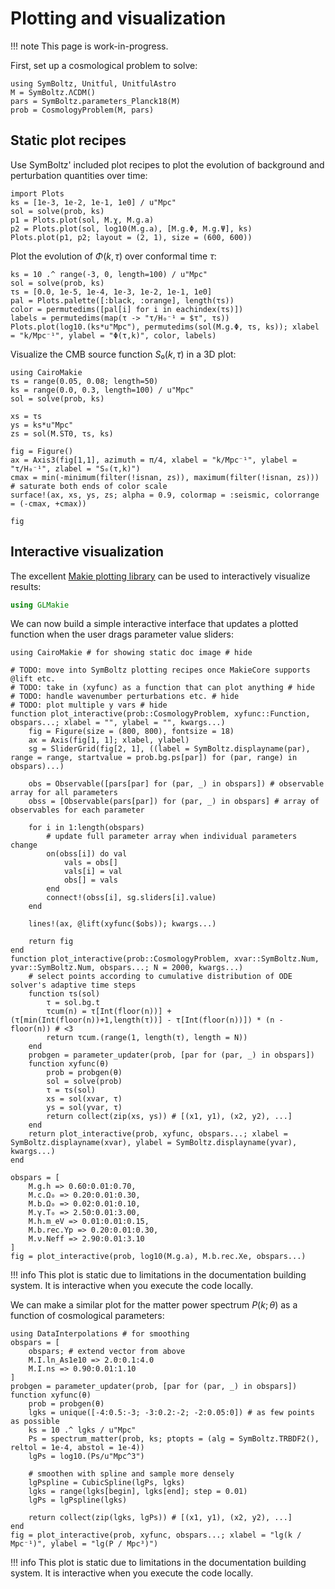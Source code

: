 # Plotting and visualization

!!! note
    This page is work-in-progress.

First, set up a cosmological problem to solve:
```@example plot
using SymBoltz, Unitful, UnitfulAstro
M = SymBoltz.ΛCDM()
pars = SymBoltz.parameters_Planck18(M)
prob = CosmologyProblem(M, pars)
```

## Static plot recipes

Use SymBoltz' included plot recipes to plot the evolution of background and perturbation quantities over time:
```@example plot
import Plots
ks = [1e-3, 1e-2, 1e-1, 1e0] / u"Mpc"
sol = solve(prob, ks)
p1 = Plots.plot(sol, M.χ, M.g.a)
p2 = Plots.plot(sol, log10(M.g.a), [M.g.Φ, M.g.Ψ], ks)
Plots.plot(p1, p2; layout = (2, 1), size = (600, 600))
```

Plot the evolution of $Φ(k,τ)$ over conformal time $τ$:
```@example plot
ks = 10 .^ range(-3, 0, length=100) / u"Mpc"
sol = solve(prob, ks)
τs = [0.0, 1e-5, 1e-4, 1e-3, 1e-2, 1e-1, 1e0]
pal = Plots.palette([:black, :orange], length(τs))
color = permutedims([pal[i] for i in eachindex(τs)])
labels = permutedims(map(τ -> "τ/H₀⁻¹ = $τ", τs))
Plots.plot(log10.(ks*u"Mpc"), permutedims(sol(M.g.Φ, τs, ks)); xlabel = "k/Mpc⁻¹", ylabel = "Φ(τ,k)", color, labels)
```

Visualize the CMB source function $S₀(k,τ)$ in a 3D plot:
```@example plot
using CairoMakie
τs = range(0.05, 0.08; length=50)
ks = range(0.0, 0.3, length=100) / u"Mpc"
sol = solve(prob, ks)

xs = τs
ys = ks*u"Mpc"
zs = sol(M.ST0, τs, ks)

fig = Figure()
ax = Axis3(fig[1,1], azimuth = π/4, xlabel = "k/Mpc⁻¹", ylabel = "τ/H₀⁻¹", zlabel = "S₀(τ,k)")
cmax = min(-minimum(filter(!isnan, zs)), maximum(filter(!isnan, zs))) # saturate both ends of color scale
surface!(ax, xs, ys, zs; alpha = 0.9, colormap = :seismic, colorrange = (-cmax, +cmax))

fig
```

## Interactive visualization

The excellent [Makie plotting library](https://docs.makie.org/stable/) can be used to interactively visualize results:
```julia
using GLMakie
```
We can now build a simple interactive interface that updates a plotted function when the user drags parameter value sliders:
```@example plot
using CairoMakie # for showing static doc image # hide

# TODO: move into SymBoltz plotting recipes once MakieCore supports @lift etc.
# TODO: take in (xyfunc) as a function that can plot anything # hide
# TODO: handle wavenumber perturbations etc. # hide
# TODO: plot multiple y vars # hide
function plot_interactive(prob::CosmologyProblem, xyfunc::Function, obspars...; xlabel = "", ylabel = "", kwargs...)
    fig = Figure(size = (800, 800), fontsize = 18)
    ax = Axis(fig[1, 1]; xlabel, ylabel)
    sg = SliderGrid(fig[2, 1], ((label = SymBoltz.displayname(par), range = range, startvalue = prob.bg.ps[par]) for (par, range) in obspars)...)

    obs = Observable([pars[par] for (par, _) in obspars]) # observable array for all parameters
    obss = [Observable(pars[par]) for (par, _) in obspars] # array of observables for each parameter

    for i in 1:length(obspars)
        # update full parameter array when individual parameters change
        on(obss[i]) do val
            vals = obs[]
            vals[i] = val
            obs[] = vals
        end
        connect!(obss[i], sg.sliders[i].value)
    end

    lines!(ax, @lift(xyfunc($obs)); kwargs...)

    return fig
end
function plot_interactive(prob::CosmologyProblem, xvar::SymBoltz.Num, yvar::SymBoltz.Num, obspars...; N = 2000, kwargs...)
    # select points according to cumulative distribution of ODE solver's adaptive time steps
    function τs(sol)
        τ = sol.bg.t
        τcum(n) = τ[Int(floor(n))] + (τ[min(Int(floor(n))+1,length(τ))] - τ[Int(floor(n))]) * (n - floor(n)) # <3
        return τcum.(range(1, length(τ), length = N))
    end
    probgen = parameter_updater(prob, [par for (par, _) in obspars])
    function xyfunc(θ)
        prob = probgen(θ)
        sol = solve(prob)
        τ = τs(sol)
        xs = sol(xvar, τ)
        ys = sol(yvar, τ)
        return collect(zip(xs, ys)) # [(x1, y1), (x2, y2), ...]
    end
    return plot_interactive(prob, xyfunc, obspars...; xlabel = SymBoltz.displayname(xvar), ylabel = SymBoltz.displayname(yvar), kwargs...)
end

obspars = [
    M.g.h => 0.60:0.01:0.70,
    M.c.Ω₀ => 0.20:0.01:0.30,
    M.b.Ω₀ => 0.02:0.01:0.10,
    M.γ.T₀ => 2.50:0.01:3.00,
    M.h.m_eV => 0.01:0.01:0.15,
    M.b.rec.Yp => 0.20:0.01:0.30,
    M.ν.Neff => 2.90:0.01:3.10
]
fig = plot_interactive(prob, log10(M.g.a), M.b.rec.Xe, obspars...)
```

!!! info
    This plot is static due to limitations in the documentation building system.
    It is interactive when you execute the code locally.

We can make a similar plot for the matter power spectrum $P(k; θ)$ as a function of cosmological parameters:

```@example plot
using DataInterpolations # for smoothing
obspars = [
    obspars; # extend vector from above
    M.I.ln_As1e10 => 2.0:0.1:4.0
    M.I.ns => 0.90:0.01:1.10
]
probgen = parameter_updater(prob, [par for (par, _) in obspars])
function xyfunc(θ)
    prob = probgen(θ)
    lgks = unique([-4:0.5:-3; -3:0.2:-2; -2:0.05:0]) # as few points as possible
    ks = 10 .^ lgks / u"Mpc"
    Ps = spectrum_matter(prob, ks; ptopts = (alg = SymBoltz.TRBDF2(), reltol = 1e-4, abstol = 1e-4))
    lgPs = log10.(Ps/u"Mpc^3")

    # smoothen with spline and sample more densely
    lgPspline = CubicSpline(lgPs, lgks)
    lgks = range(lgks[begin], lgks[end]; step = 0.01)
    lgPs = lgPspline(lgks)

    return collect(zip(lgks, lgPs)) # [(x1, y1), (x2, y2), ...]
end
fig = plot_interactive(prob, xyfunc, obspars...; xlabel = "lg(k / Mpc⁻¹)", ylabel = "lg(P / Mpc³)")
```

!!! info
    This plot is static due to limitations in the documentation building system.
    It is interactive when you execute the code locally.

